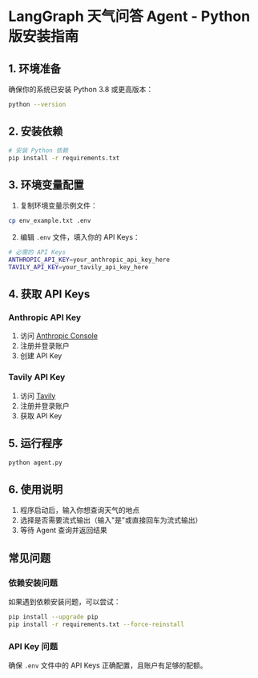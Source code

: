 # LangGraph 天气问答 Agent - Python 版安装指南

## 1. 环境准备

确保你的系统已安装 Python 3.8 或更高版本：
```bash
python --version
```

## 2. 安装依赖

```bash
# 安装 Python 依赖
pip install -r requirements.txt
```

## 3. 环境变量配置

1. 复制环境变量示例文件：
```bash
cp env_example.txt .env
```

2. 编辑 `.env` 文件，填入你的 API Keys：
```bash
# 必需的 API Keys
ANTHROPIC_API_KEY=your_anthropic_api_key_here
TAVILY_API_KEY=your_tavily_api_key_here
```

## 4. 获取 API Keys

### Anthropic API Key
1. 访问 [Anthropic Console](https://console.anthropic.com/)
2. 注册并登录账户
3. 创建 API Key

### Tavily API Key
1. 访问 [Tavily](https://tavily.com/)
2. 注册并登录账户
3. 获取 API Key

## 5. 运行程序

```bash
python agent.py
```

## 6. 使用说明

1. 程序启动后，输入你想查询天气的地点
2. 选择是否需要流式输出（输入"是"或直接回车为流式输出）
3. 等待 Agent 查询并返回结果

## 常见问题

### 依赖安装问题
如果遇到依赖安装问题，可以尝试：
```bash
pip install --upgrade pip
pip install -r requirements.txt --force-reinstall
```

### API Key 问题
确保 `.env` 文件中的 API Keys 正确配置，且账户有足够的配额。 